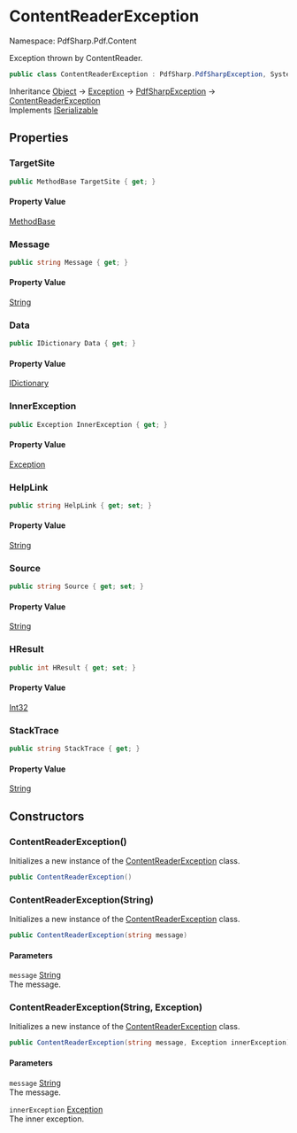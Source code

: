 # ContentReaderException

Namespace: PdfSharp.Pdf.Content

Exception thrown by ContentReader.

```csharp
public class ContentReaderException : PdfSharp.PdfSharpException, System.Runtime.Serialization.ISerializable
```

Inheritance [Object](https://docs.microsoft.com/en-us/dotnet/api/system.object) → [Exception](https://docs.microsoft.com/en-us/dotnet/api/system.exception) → [PdfSharpException](./pdfsharp.pdfsharpexception) → [ContentReaderException](./pdfsharp.pdf.content.contentreaderexception)<br>
Implements [ISerializable](https://docs.microsoft.com/en-us/dotnet/api/system.runtime.serialization.iserializable)

## Properties

### **TargetSite**

```csharp
public MethodBase TargetSite { get; }
```

#### Property Value

[MethodBase](https://docs.microsoft.com/en-us/dotnet/api/system.reflection.methodbase)<br>

### **Message**

```csharp
public string Message { get; }
```

#### Property Value

[String](https://docs.microsoft.com/en-us/dotnet/api/system.string)<br>

### **Data**

```csharp
public IDictionary Data { get; }
```

#### Property Value

[IDictionary](https://docs.microsoft.com/en-us/dotnet/api/system.collections.idictionary)<br>

### **InnerException**

```csharp
public Exception InnerException { get; }
```

#### Property Value

[Exception](https://docs.microsoft.com/en-us/dotnet/api/system.exception)<br>

### **HelpLink**

```csharp
public string HelpLink { get; set; }
```

#### Property Value

[String](https://docs.microsoft.com/en-us/dotnet/api/system.string)<br>

### **Source**

```csharp
public string Source { get; set; }
```

#### Property Value

[String](https://docs.microsoft.com/en-us/dotnet/api/system.string)<br>

### **HResult**

```csharp
public int HResult { get; set; }
```

#### Property Value

[Int32](https://docs.microsoft.com/en-us/dotnet/api/system.int32)<br>

### **StackTrace**

```csharp
public string StackTrace { get; }
```

#### Property Value

[String](https://docs.microsoft.com/en-us/dotnet/api/system.string)<br>

## Constructors

### **ContentReaderException()**

Initializes a new instance of the [ContentReaderException](./pdfsharp.pdf.content.contentreaderexception) class.

```csharp
public ContentReaderException()
```

### **ContentReaderException(String)**

Initializes a new instance of the [ContentReaderException](./pdfsharp.pdf.content.contentreaderexception) class.

```csharp
public ContentReaderException(string message)
```

#### Parameters

`message` [String](https://docs.microsoft.com/en-us/dotnet/api/system.string)<br>
The message.

### **ContentReaderException(String, Exception)**

Initializes a new instance of the [ContentReaderException](./pdfsharp.pdf.content.contentreaderexception) class.

```csharp
public ContentReaderException(string message, Exception innerException)
```

#### Parameters

`message` [String](https://docs.microsoft.com/en-us/dotnet/api/system.string)<br>
The message.

`innerException` [Exception](https://docs.microsoft.com/en-us/dotnet/api/system.exception)<br>
The inner exception.
